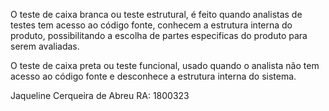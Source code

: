 O teste de caixa branca ou teste estrutural, é feito quando analistas de testes tem acesso ao
código fonte, conhecem a estrutura interna do produto, possibilitando a escolha de partes
especificas do produto para serem avaliadas.


O teste de caixa preta ou teste funcional, usado quando o analista não tem acesso ao código
fonte e desconhece a estrutura interna do sistema.


Jaqueline Cerqueira de Abreu
RA: 1800323
